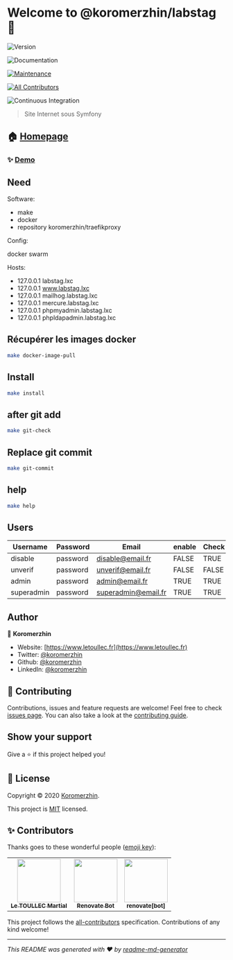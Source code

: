 # Welcome to @koromerzhin/labstag 👋

![Version](https://img.shields.io/badge/version-1.0.0-blue.svg?cacheSeconds=2592000)

![Documentation](https://img.shields.io/badge/documentation-yes-brightgreen.svg)

[![Maintenance](https://img.shields.io/badge/Maintained%3F-yes-green.svg)](https://github.com/koromerzhin/labstag/graphs/commit-activity)

<!-- ALL-CONTRIBUTORS-BADGE:START - Do not remove or modify this section -->

[![All Contributors](https://img.shields.io/badge/all_contributors-3-orange.svg?style=flat-square)](#contributors)

<!-- ALL-CONTRIBUTORS-BADGE:END -->

![Continuous Integration](https://github.com/koromerzhin/labstag/workflows/Continuous%20Integration/badge.svg?branch=develop)

> Site Internet sous Symfony

## 🏠 [Homepage](https://github.com/koromerzhin/labstag#readme)

### ✨ [Demo](https://www.letoullec.fr)

## Need

Software:

- make
- docker
- repository koromerzhin/traefikproxy

Config:

docker swarm

Hosts:

- 127.0.0.1 labstag.lxc
- 127.0.0.1 www.labstag.lxc
- 127.0.0.1 mailhog.labstag.lxc
- 127.0.0.1 mercure.labstag.lxc
- 127.0.0.1 phpmyadmin.labstag.lxc
- 127.0.0.1 phpldapadmin.labstag.lxc

## Récupérer les images docker

``` sh
make docker-image-pull
```

## Install

```sh
make install
```

## after git add

``` sh
make git-check
```

## Replace git commit

``` sh
make git-commit
```

## help

``` sh
make help
```

## Users

| Username | Password | Email | enable | Check |
|--|--|--|--|--|
| disable | password | disable@email.fr | FALSE | TRUE |
| unverif | password | unverif@email.fr |  FALSE |FALSE |
| admin | password | admin@email.fr | TRUE | TRUE |
| superadmin | password | superadmin@email.fr | TRUE | TRUE |

## Author

👤 **Koromerzhin**

- Website: [https://www.letoullec.fr](https://www.letoullec.fr)
- Twitter: [@koromerzhin](https://twitter.com/koromerzhin)
- Github: [@koromerzhin](https://github.com/koromerzhin)
- LinkedIn: [@koromerzhin](https://linkedin.com/in/koromerzhin)

## 🤝 Contributing

Contributions, issues and feature requests are welcome! Feel free to check
[issues page](https://github.com/koromerzhin/labstag/issues). You can also take
a look at the
[contributing guide](https://github.com/koromerzhin/labstag/blob/develop/CONTRIBUTING.md).

## Show your support

Give a ⭐️ if this project helped you!

## 📝 License

Copyright © 2020 [Koromerzhin](https://github.com/koromerzhin).

This project is
[MIT](https://github.com/koromerzhin/labstag/blob/develop/LICENSE) licensed.

## ✨ Contributors

Thanks goes to these wonderful people
([emoji key](https://allcontributors.org/docs/en/emoji-key)):

<!-- ALL-CONTRIBUTORS-LIST:START - Do not remove or modify this section -->
<!-- prettier-ignore-start -->
<!-- markdownlint-disable -->
<table>
  <tr>
    <td align="center"><a href="https://github.com/koromerzhin"><img src="https://avatars0.githubusercontent.com/u/308012?v=4" width="100px;" alt=""/><br /><sub><b>Le TOULLEC Martial</b></sub></a></td>
    <td align="center"><a href="https://renovatebot.com"><img src="https://avatars0.githubusercontent.com/u/25180681?v=4" width="100px;" alt=""/><br /><sub><b>Renovate Bot</b></sub></a></td>
    <td align="center"><a href="https://github.com/apps/renovate"><img src="https://avatars1.githubusercontent.com/in/2740?v=4" width="100px;" alt=""/><br /><sub><b>renovate[bot]</b></sub></a></td>
  </tr>
</table>

<!-- markdownlint-restore -->
<!-- prettier-ignore-end -->

<!-- ALL-CONTRIBUTORS-LIST:END -->

This project follows the
[all-contributors](https://github.com/all-contributors/all-contributors)
specification. Contributions of any kind welcome!

---

_This README was generated with ❤️ by
[readme-md-generator](https://github.com/kefranabg/readme-md-generator)_
